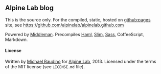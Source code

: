 ## Alpine Lab blog

This is the source only.
For the compiled, static, hosted on [github:pages](http://pages.github.com) site, see https://github.com/alpinelab/alpinelab.github.com

Powered by [Middleman](http://middlemanapp.com).
Precompiles [Haml](http://haml.info), [Slim](http://slim-lang.com), [Sass](http://sass-lang.com), CoffeeScript, Markdown.

#### License

Written by [Michael Baudino](https://github.com/michaelbaudino) for [Alpine Lab](http://alpine-lab.com), 2013.
Licensed under the terms of the MIT license (see `LICENSE.md` file).

